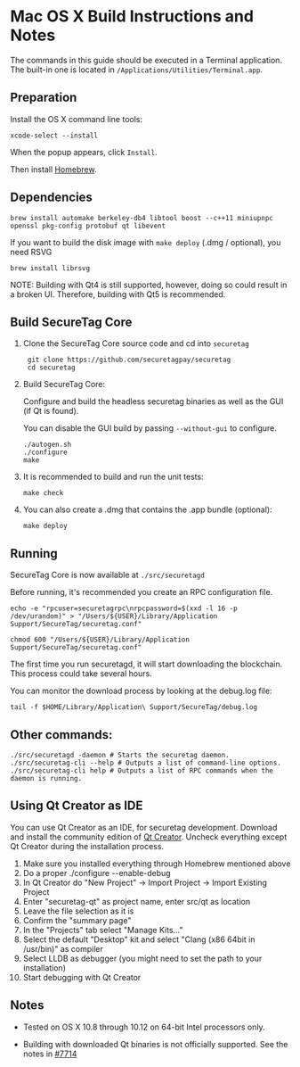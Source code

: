 Mac OS X Build Instructions and Notes
====================================
The commands in this guide should be executed in a Terminal application.
The built-in one is located in `/Applications/Utilities/Terminal.app`.

Preparation
-----------
Install the OS X command line tools:

`xcode-select --install`

When the popup appears, click `Install`.

Then install [Homebrew](https://brew.sh).

Dependencies
----------------------

    brew install automake berkeley-db4 libtool boost --c++11 miniupnpc openssl pkg-config protobuf qt libevent

If you want to build the disk image with `make deploy` (.dmg / optional), you need RSVG

    brew install librsvg

NOTE: Building with Qt4 is still supported, however, doing so could result in a broken UI. Therefore, building with Qt5 is recommended.

Build SecureTag Core
------------------------

1. Clone the SecureTag Core source code and cd into `securetag`

        git clone https://github.com/securetagpay/securetag
        cd securetag

2.  Build SecureTag Core:

    Configure and build the headless securetag binaries as well as the GUI (if Qt is found).

    You can disable the GUI build by passing `--without-gui` to configure.

        ./autogen.sh
        ./configure
        make

3.  It is recommended to build and run the unit tests:

        make check

4.  You can also create a .dmg that contains the .app bundle (optional):

        make deploy

Running
-------

SecureTag Core is now available at `./src/securetagd`

Before running, it's recommended you create an RPC configuration file.

    echo -e "rpcuser=securetagrpc\nrpcpassword=$(xxd -l 16 -p /dev/urandom)" > "/Users/${USER}/Library/Application Support/SecureTag/securetag.conf"

    chmod 600 "/Users/${USER}/Library/Application Support/SecureTag/securetag.conf"

The first time you run securetagd, it will start downloading the blockchain. This process could take several hours.

You can monitor the download process by looking at the debug.log file:

    tail -f $HOME/Library/Application\ Support/SecureTag/debug.log

Other commands:
-------

    ./src/securetagd -daemon # Starts the securetag daemon.
    ./src/securetag-cli --help # Outputs a list of command-line options.
    ./src/securetag-cli help # Outputs a list of RPC commands when the daemon is running.

Using Qt Creator as IDE
------------------------
You can use Qt Creator as an IDE, for securetag development.
Download and install the community edition of [Qt Creator](https://www.qt.io/download/).
Uncheck everything except Qt Creator during the installation process.

1. Make sure you installed everything through Homebrew mentioned above
2. Do a proper ./configure --enable-debug
3. In Qt Creator do "New Project" -> Import Project -> Import Existing Project
4. Enter "securetag-qt" as project name, enter src/qt as location
5. Leave the file selection as it is
6. Confirm the "summary page"
7. In the "Projects" tab select "Manage Kits..."
8. Select the default "Desktop" kit and select "Clang (x86 64bit in /usr/bin)" as compiler
9. Select LLDB as debugger (you might need to set the path to your installation)
10. Start debugging with Qt Creator

Notes
-----

* Tested on OS X 10.8 through 10.12 on 64-bit Intel processors only.

* Building with downloaded Qt binaries is not officially supported. See the notes in [#7714](https://github.com/bitcoin/bitcoin/issues/7714)
